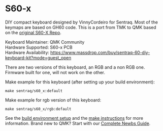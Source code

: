 # S60-x

DIY compact keyboard designed by VinnyCordeiro for Sentraq. Most of the keymaps are based on GH60 code. This is a port from TMK to QMK based on the [original S60-X Repo](https://github.com/VinnyCordeiro/tmk_keyboard).

Keyboard Maintainer: QMK Community  
Hardware Supported: S60-x PCB  
Hardware Availability: https://www.massdrop.com/buy/sentraq-60-diy-keyboard-kit?mode=guest_open

There are two versions of this keyboard, an RGB and a non RGB one. Firmware built for one, will not work on the other. 

Make example for this keyboard (after setting up your build environment):

    make sentraq/s60_x:default

Make example for rgb version of this keyboard:

    make sentraq/s60_x/rgb:default

See the [build environment setup](https://docs.qmk.fm/#/getting_started_build_tools) and the [make instructions](https://docs.qmk.fm/#/getting_started_make_guide) for more information. Brand new to QMK? Start with our [Complete Newbs Guide](https://docs.qmk.fm/#/newbs).
